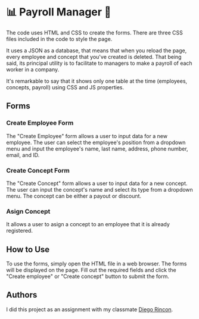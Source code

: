 # 📊 Payroll Manager 📑

The code uses HTML and CSS to create the forms. There are three CSS files included in the code to style the page.

It uses a JSON as a database, that means that when you reload the page, every employee and concept that you've created is deleted. That being said, its principal utility
is to facilitate to managers to make a payroll of each worker in a company.

It's remarkable to say that it shows only one table at the time (employees, concepts, payroll) using CSS and JS properties.

## Forms

### Create Employee Form
The "Create Employee" form allows a user to input data for a new employee. The user can select the employee's position from a dropdown menu and input the employee's name, last name, address, phone number, email, and ID.

### Create Concept Form
The "Create Concept" form allows a user to input data for a new concept. The user can input the concept's name and select its type from a dropdown menu. The concept can be either a payout or discount.

### Asign Concept
It allows a user to asign a concept to an employee that it is already registered.

## How to Use
To use the forms, simply open the HTML file in a web browser. The forms will be displayed on the page. Fill out the required fields and click the "Create employee" or "Create concept" button to submit the form.

## Authors

I did this project as an assignment with my classmate [Diego Rincon](https://github.com/diegoarff).
